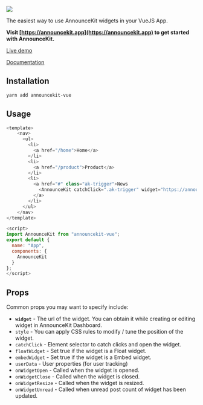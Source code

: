 ![](https://announcekit.app/images/logo@2x.png)

The easiest way to use AnnounceKit widgets in your VueJS App.

**Visit [https://announcekit.app](https://announcekit.app) to get started with AnnounceKit.**

[Live demo](https://codesandbox.io/s/vue-template-xppok)

[Documentation](https://announcekit.app/docs/vuejs)

## Installation

```sh
yarn add announcekit-vue
```

## Usage

```js
<template>
    <nav>
      <ul>
        <li>
          <a href="/home">Home</a>
        </li>
        <li>
          <a href="/product">Product</a>
        </li>
        <li>
          <a href="#" class="ak-trigger">News
            <AnnounceKit catchClick=".ak-trigger" widget="https://announcekit.app/widget/adyGk"/>
          </a>
        </li>
      </ul>
    </nav>
</template>

<script>
import AnnounceKit from "announcekit-vue";
export default {
  name: "App",
  components: {
    AnnounceKit
  }
};
</script>
```

## Props

Common props you may want to specify include:

- **`widget`** - The url of the widget. You can obtain it while creating or editing widget in AnnounceKit Dashboard.
- `style` - You can apply CSS rules to modify / tune the position of the widget.
- `catchClick` - Element selector to catch clicks and open the widget.
- `floatWidget` - Set true if the widget is a Float widget.
- `embedWidget` - Set true if the widget is a Embed widget.
- `userData` - User properties (for user tracking)
- `onWidgetOpen` - Called when the widget is opened.
- `onWidgetClose` - Called when the widget is closed.
- `onWidgetResize` - Called when the widget is resized.
- `onWidgetUnread` - Called when unread post count of widget has been updated.
